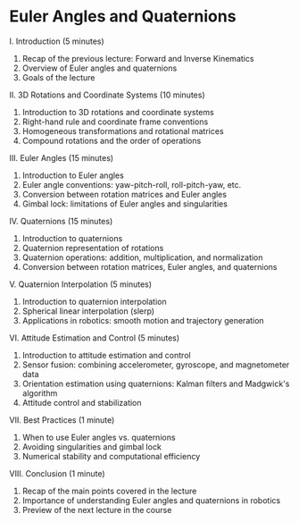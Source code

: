 # Euler Angles and Quaternions

I. Introduction (5 minutes)

1. Recap of the previous lecture: Forward and Inverse Kinematics
1. Overview of Euler angles and quaternions
1. Goals of the lecture

II. 3D Rotations and Coordinate Systems (10 minutes)

1. Introduction to 3D rotations and coordinate systems
1. Right-hand rule and coordinate frame conventions
1. Homogeneous transformations and rotational matrices
1. Compound rotations and the order of operations

III. Euler Angles (15 minutes)

1. Introduction to Euler angles
1. Euler angle conventions: yaw-pitch-roll, roll-pitch-yaw, etc.
1. Conversion between rotation matrices and Euler angles
1. Gimbal lock: limitations of Euler angles and singularities

IV. Quaternions (15 minutes)

1. Introduction to quaternions
1. Quaternion representation of rotations
1. Quaternion operations: addition, multiplication, and normalization
1. Conversion between rotation matrices, Euler angles, and quaternions

V. Quaternion Interpolation (5 minutes)

1. Introduction to quaternion interpolation
1. Spherical linear interpolation (slerp)
1. Applications in robotics: smooth motion and trajectory generation

VI. Attitude Estimation and Control (5 minutes)

1. Introduction to attitude estimation and control
1. Sensor fusion: combining accelerometer, gyroscope, and magnetometer data
1. Orientation estimation using quaternions: Kalman filters and Madgwick's algorithm
1. Attitude control and stabilization

VII. Best Practices (1 minute)

1. When to use Euler angles vs. quaternions
1. Avoiding singularities and gimbal lock
1. Numerical stability and computational efficiency

VIII. Conclusion (1 minute)

1. Recap of the main points covered in the lecture
1. Importance of understanding Euler angles and quaternions in robotics
1. Preview of the next lecture in the course
